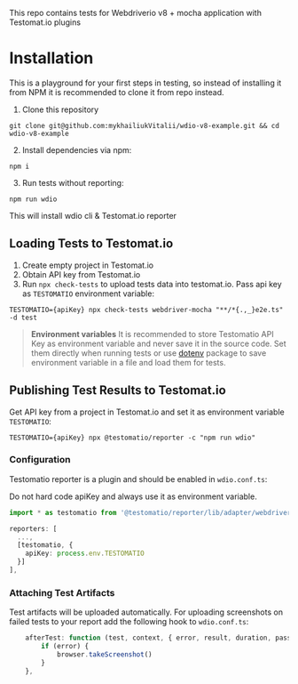 This repo contains tests for Webdriverio v8 + mocha application with Testomat.io plugins

# Installation

This is a playground for your first steps in testing, so instead of installing it from NPM it is recommended to clone it from repo instead.

1) Clone this repository

```
git clone git@github.com:mykhailiukVitalii/wdio-v8-example.git && cd wdio-v8-example
```

2) Install dependencies via npm:

```
npm i
```

3) Run tests without reporting:

```
npm run wdio
```

This will install wdio cli & Testomat.io reporter

## Loading Tests to Testomat.io

1. Create empty project in Testomat.io
2. Obtain API key from Testomat.io
2. Run `npx check-tests` to upload tests data into testomat.io. Pass api key as `TESTOMATIO` environment variable:

```
TESTOMATIO={apiKey} npx check-tests webdriver-mocha "**/*{.,_}e2e.ts"  -d test
```

> **Environment variables** It is recommended to store Testomatio API Key as environment variable and never save it in the source code. Set them directly when running tests or use [dotenv](https://www.npmjs.com/package/dotenv) package to save environment variable in a file and load them for tests. 

## Publishing Test Results to Testomat.io

Get API key from a project in Testomat.io and set it as environment variable `TESTOMATIO`:

```
TESTOMATIO={apiKey} npx @testomatio/reporter -c "npm run wdio"
```

### Configuration

Testomatio reporter is a plugin and should be enabled in `wdio.conf.ts`:

Do not hard code apiKey and always use it as environment variable.

```ts
import * as testomatio from '@testomatio/reporter/lib/adapter/webdriver.js';

reporters: [
  ...,
  [testomatio, {
    apiKey: process.env.TESTOMATIO
  }]
],
```

### Attaching Test Artifacts

Test artifacts will be uploaded automatically.
For uploading screenshots on failed tests to your report add the following hook to `wdio.conf.ts`:

```ts
    afterTest: function (test, context, { error, result, duration, passed, retries }) {
        if (error) {
            browser.takeScreenshot()
        }
    },
```
